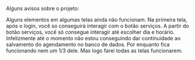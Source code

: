 Alguns avisos sobre o projeto:

Alguns elementos em algumas telas ainda não funcionam. Na primeira tela, após o login, você so conseguirá interagir com o botão serviços. A partir do botão serviços, você só consegue interagir até escolher dia e horário.
Infelizmente até o momento não estou conseguindo dar continuidade ao salvamento do agendamento no banco de dados. Por enquanto fica funcionando nem um 1/3 dele. Mas logo farei todas as telas funcionarem.   
